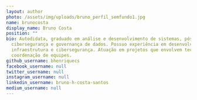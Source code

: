 ```yaml
---
layout: author
photo: /assets/img/uploads/bruno_perfil_semfundo1.jpg
name: brunocosta
display_name: Bruno Costa
position: ""
bio: Autodidata, graduado em análise e desenvolvimento de sistemas, pós-graduado em
  cibersegurança e governança de dados. Possuo experiência em desenvolvimento,
  infraestrutura e cibersegurança. Atuação em projetos que envolvem tecnologia e
  coordenação de equipes.
github_username: bhenriquecs
facebook_username: null
twitter_username: null
instagram_username: null
linkedin_username: bruno-h-costa-santos
medium_username: null
---
```

